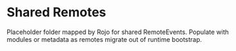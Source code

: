 # Shared Remotes

Placeholder folder mapped by Rojo for shared RemoteEvents. Populate with modules or metadata as remotes migrate out of runtime bootstrap.
